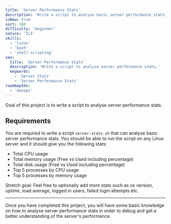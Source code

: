 ```yaml
---
title: 'Server Performance Stats'
description: 'Write a script to analyse basic server performance stats.'
isNew: true
sort: 100
difficulty: 'beginner'
nature: 'CLI'
skills:
  - 'linux'
  - 'bash'
  - 'shell scripting'
seo:
  title: 'Server Performance Stats'
  description: 'Write a script to analyse server performance stats.'
  keywords:
    - 'Server Stats'
    - 'Server Performance Stats'
roadmapIds:
  - 'devops'
---
```


Goal of this project is to write a script to analyse server performance stats.

## Requirements

You are required to write a script `server-stats.sh` that can analyse basic server performance stats. You should be able to run the script on any Linux server and it should give you the following stats:

- Total CPU usage
- Total memory usage (Free vs Used including percentage)
- Total disk usage (Free vs Used including percentage)
- Top 5 processes by CPU usage
- Top 5 processes by memory usage

Stretch goal: Feel free to optionally add more stats such as os version, uptime, load average, logged in users, failed login attempts etc.

<hr />

Once you have completed this project, you will have some basic knowledge on how to analyse server performance stats in order to debug and get a better understanding of the server's performance.